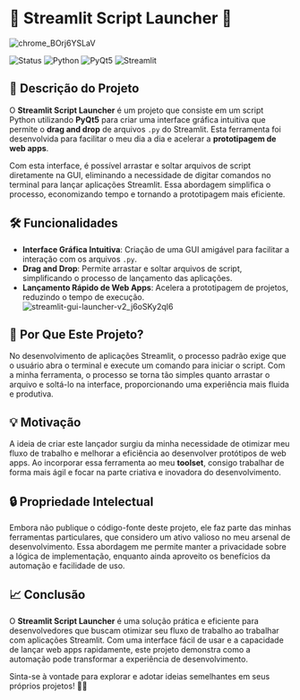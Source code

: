 # 🎉 Streamlit Script Launcher 🚀

![chrome_BOrj6YSLaV](https://github.com/user-attachments/assets/a67e1a3d-a5be-4e8b-83d9-a01fb192d6f5)


![Status](https://img.shields.io/badge/status-active-brightgreen) ![Python](https://img.shields.io/badge/python-3.8%2B-blue) ![PyQt5](https://img.shields.io/badge/PyQt5-5.15.6-orange) ![Streamlit](https://img.shields.io/badge/Streamlit-0.85.0-lightblue)

## 📜 Descrição do Projeto

O **Streamlit Script Launcher** é um projeto que consiste em um script Python utilizando **PyQt5** para criar uma interface gráfica intuitiva que permite o **drag and drop** de arquivos `.py` do Streamlit. Esta ferramenta foi desenvolvida para facilitar o meu dia a dia e acelerar a **prototipagem de web apps**.

Com esta interface, é possível arrastar e soltar arquivos de script diretamente na GUI, eliminando a necessidade de digitar comandos no terminal para lançar aplicações Streamlit. Essa abordagem simplifica o processo, economizando tempo e tornando a prototipagem mais eficiente.

## 🛠️ Funcionalidades

- **Interface Gráfica Intuitiva**: Criação de uma GUI amigável para facilitar a interação com os arquivos `.py`.
- **Drag and Drop**: Permite arrastar e soltar arquivos de script, simplificando o processo de lançamento das aplicações.
- **Lançamento Rápido de Web Apps**: Acelera a prototipagem de projetos, reduzindo o tempo de execução.
![streamlit-gui-launcher-v2_j6oSKy2qI6](https://github.com/user-attachments/assets/d7c774c2-adac-4684-9ad3-67eee5319fb0)


## 🚀 Por Que Este Projeto?

No desenvolvimento de aplicações Streamlit, o processo padrão exige que o usuário abra o terminal e execute um comando para iniciar o script. Com a minha ferramenta, o processo se torna tão simples quanto arrastar o arquivo e soltá-lo na interface, proporcionando uma experiência mais fluida e produtiva.

## 💡 Motivação

A ideia de criar este lançador surgiu da minha necessidade de otimizar meu fluxo de trabalho e melhorar a eficiência ao desenvolver protótipos de web apps. Ao incorporar essa ferramenta ao meu **toolset**, consigo trabalhar de forma mais ágil e focar na parte criativa e inovadora do desenvolvimento.

## 🔒 Propriedade Intelectual

Embora não publique o código-fonte deste projeto, ele faz parte das minhas ferramentas particulares, que considero um ativo valioso no meu arsenal de desenvolvimento. Essa abordagem me permite manter a privacidade sobre a lógica de implementação, enquanto ainda aproveito os benefícios da automação e facilidade de uso.

## 📈 Conclusão

O **Streamlit Script Launcher** é uma solução prática e eficiente para desenvolvedores que buscam otimizar seu fluxo de trabalho ao trabalhar com aplicações Streamlit. Com uma interface fácil de usar e a capacidade de lançar web apps rapidamente, este projeto demonstra como a automação pode transformar a experiência de desenvolvimento.

Sinta-se à vontade para explorar e adotar ideias semelhantes em seus próprios projetos! 🚀✨
